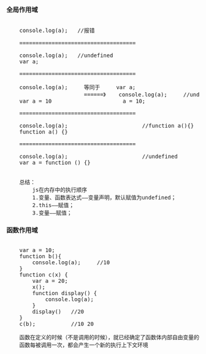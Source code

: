 <h3>全局作用域</h3>

<pre>
    
    console.log(a);   //报错
    
    ====================================
    
    console.log(a);   //undefined
    var a;
    
    ====================================
    
    console.log(a);     等同于     var a;
                        ======》    console.log(a);     //undefined
    var a = 10                      a = 10;
    
    ====================================
    
    console.log(a);                       //function a(){}
    function a() {}
    
    ====================================
    
    console.log(a);                       //undefined
    var a = function () {}
    
    
    总结：
        js在内存中的执行顺序
        1.变量、函数表达式——变量声明，默认赋值为undefined；
        2.this——赋值；
        3.变量——赋值；
</pre>    

<h3>函数作用域</h3>

<pre>

    var a = 10;
    function b(){
        console.log(a);     //10
    }
    function c(x) {
        var a = 20;
        x();
        function display() {
            console.log(a);
        }
        display()   //20
    }
    c(b);           //10 20
    
    函数在定义的时候（不是调用的时候），就已经确定了函数体内部自由变量的作用域
    函数每被调用一次，都会产生一个新的执行上下文环境
    
    
<pre>
